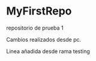 # MyFirstRepo
repositorio de prueba 1

Cambios realizados desde pc.

Linea añadida desde rama testing

